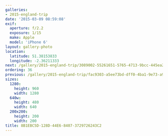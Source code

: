 ```yaml
---
galleries:
- 2015-england-trip
date: '2015-03-09 08:59:08'
exif:
  aperture: f/2.2
  exposure: 1/15
  make: Apple
  model: 'iPhone 6'
layout: gallery-photo
location:
  latitude: 51.38153833
  longitude: -2.36211333
next: /gallery/2015-england-trip/3089002-55261651-5765-4713-9bcc-445ea2bd0333
ordering: 36
previous: /gallery/2015-england-trip/fac9303-a5ee73bd-dff0-4ba1-9e73-a9acf32de02a
sizes:
  1280:
    height: 960
    width: 1280
  640w:
    height: 480
    width: 640
  200x200:
    height: 200
    width: 200
title: 8B1EBC5D-128D-44E6-8407-3729726243C2
---
```

